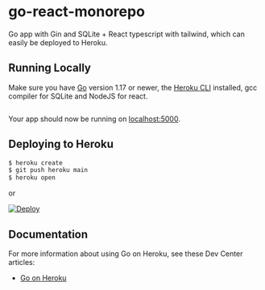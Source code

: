 
# go-react-monorepo

Go app with Gin and SQLite + React typescript with tailwind, which can easily be deployed to Heroku.


## Running Locally

Make sure you have [Go](http://golang.org/doc/install) version 1.17 or newer, the [Heroku CLI](https://devcenter.heroku.com/articles/heroku-cli) installed, gcc compiler for SQLite and NodeJS for react.

```sh

```

Your app should now be running on [localhost:5000](http://localhost:5000/).

## Deploying to Heroku

```sh
$ heroku create
$ git push heroku main
$ heroku open
```

or

[![Deploy](https://www.herokucdn.com/deploy/button.png)](https://heroku.com/deploy)


## Documentation

For more information about using Go on Heroku, see these Dev Center articles:

- [Go on Heroku](https://devcenter.heroku.com/categories/go)
